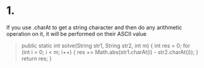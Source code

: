 # 1.

If you use .charAt to get a string character and then do any arithmetic operation on it, it will be performed on their ASCII value

> public static int solve(String str1, String str2, int m) {
> int res = 0;
> for (int i = 0; i < m; i++) {
> res += Math.abs(str1.charAt(i) - str2.charAt(i));
> }
> return res;
> }
